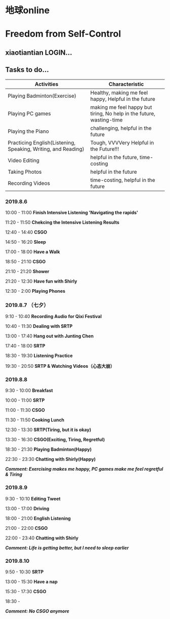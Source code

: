 # 地球online #

# Freedom from Self-Control #

## xiaotiantian LOGIN... ##

## Tasks to do... ##

Activities  | Characteristic
------------- | -------------
Playing Badminton(Exercise)  | Healthy, making me feel happy, Helpful in the future
Playing PC games  | making me feel happy but tiring, No help in the future, wasting-time
Playing the Piano  | challenging, helpful in the future
Practicing English(Listening, Speaking, Writing, and Reading)  | Tough, VVVVery Helpful in the Future!!!
Video Editing  | helpful in the future, time-costing
Taking Photos  | helpful in the future
Recording Videos  | time-costing, helpful in the future

### 2019.8.6 ###
10:00 - 11:00  **Finish Intensive Listening 'Navigating the rapids'**

11:20 - 11:50  **Chekcing the Intensive Listening Results**

12:40 - 14:40  **CSGO**

14:50 - 16:20  **Sleep**

17:00 - 18:00  **Have a Walk**

18:50 - 21:10  **CSGO**

21:10 - 21:20  **Shower**

21:20 - 12:30  **Have fun with Shirly**

12:30 - 2:00   **Playing Phones**

### 2019.8.7 （七夕） ###

9:10 - 10:40  **Recording Audio for Qixi Festival**

10:40 - 11:30  **Dealing with SRTP**

13:00 - 17:40  **Hang out with Junting Chen**

17:40 - 18:00  **SRTP**

18:30 - 19:30  **Listening Practice**

19:30 - 20:50  **SRTP & Watching Videos（心态大崩）**

### 2019.8.8 ###

9:30 - 10:00  **Breakfast**

10:00 - 11:00  **SRTP**

11:00 - 11:30  **CSGO**

11:30 - 11:50  **Cooking Lunch**

12:30 - 13:30  **SRTP(Tiring, but it is okay)**

13:30 - 16:30  **CSGO(Exciting, Tiring, Regretful)**

18:30 - 21:30  **Playing Badminton(Happy)**

22:30 - 23:30  **Chatting with Shirly(Happy)**

***Comment: Exercising makes me happy, PC games make me feel regretful & Tiring***

### 2019.8.9 ###

9:30 - 10:10  **Editing Tweet**

13:00 - 17:00  **Driving**

18:00 - 21:00  **English Listening**

21:00 - 22:00  **CSGO**

22:00 - 23:40  **Chatting with Shirly**

***Comment: Life is getting better, but I need to sleep earlier***

### 2019.8.10 ###

9:50 - 10:30  **SRTP**

13:00 - 15:30  **Have a nap**

15:30 - 17:30  **CSGO**

18:30 - 

***Comment: No CSGO anymore***
